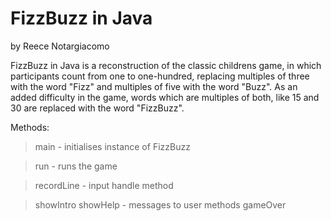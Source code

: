 FizzBuzz in Java
========
  by Reece Notargiacomo

FizzBuzz in Java is a reconstruction of the classic childrens game, in which participants count from one to one-hundred, replacing multiples of three with the word "Fizz" and multiples of five with the word "Buzz". As an added difficulty in the game, words which are multiples of both, like 15 and 30 are replaced with the word "FizzBuzz".

Methods:

>main - initialises instance of FizzBuzz

>run - runs the game

>recordLine - input handle method

>showIntro
 showHelp  - messages to user methods
 gameOver
